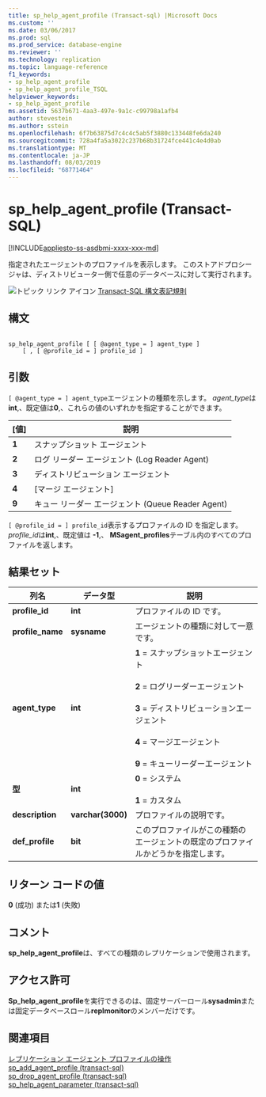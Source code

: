 ```yaml
---
title: sp_help_agent_profile (Transact-sql) |Microsoft Docs
ms.custom: ''
ms.date: 03/06/2017
ms.prod: sql
ms.prod_service: database-engine
ms.reviewer: ''
ms.technology: replication
ms.topic: language-reference
f1_keywords:
- sp_help_agent_profile
- sp_help_agent_profile_TSQL
helpviewer_keywords:
- sp_help_agent_profile
ms.assetid: 5637b671-4aa3-497e-9a1c-c99798a1afb4
author: stevestein
ms.author: sstein
ms.openlocfilehash: 6f7b63875d7c4c4c5ab5f3880c133448fe6da240
ms.sourcegitcommit: 728a4fa5a3022c237b68b31724fce441c4e4d0ab
ms.translationtype: MT
ms.contentlocale: ja-JP
ms.lasthandoff: 08/03/2019
ms.locfileid: "68771464"
---
```

# <a name="sphelpagentprofile-transact-sql"></a>sp_help_agent_profile (Transact-SQL)
[!INCLUDE[appliesto-ss-asdbmi-xxxx-xxx-md](../../includes/appliesto-ss-asdbmi-xxxx-xxx-md.md)]

  指定されたエージェントのプロファイルを表示します。 このストアドプロシージャは、ディストリビューター側で任意のデータベースに対して実行されます。  
  
 ![トピック リンク アイコン](../../database-engine/configure-windows/media/topic-link.gif "トピック リンク アイコン") [Transact-SQL 構文表記規則](../../t-sql/language-elements/transact-sql-syntax-conventions-transact-sql.md)  
  
## <a name="syntax"></a>構文  
  
```  
  
sp_help_agent_profile [ [ @agent_type = ] agent_type ]   
    [ , [ @profile_id = ] profile_id ]  
```  
  
## <a name="arguments"></a>引数  
`[ @agent_type = ] agent_type`エージェントの種類を示します。 *agent_type*は**int**,、既定値は**0**,、これらの値のいずれかを指定することができます。  
  
|[値]|説明|  
|-----------|-----------------|  
|**1**|スナップショット エージェント|  
|**2**|ログ リーダー エージェント (Log Reader Agent)|  
|**3**|ディストリビューション エージェント|  
|**4**|[マージ エージェント]|  
|**9**|キュー リーダー エージェント (Queue Reader Agent)|  
  
`[ @profile_id = ] profile_id`表示するプロファイルの ID を指定します。 *profile_id*は**int**,、既定値は **-1**,、 **MSagent_profiles**テーブル内のすべてのプロファイルを返します。  
  
## <a name="result-sets"></a>結果セット  
  
|列名|データ型|説明|  
|-----------------|---------------|-----------------|  
|**profile_id**|**int**|プロファイルの ID です。|  
|**profile_name**|**sysname**|エージェントの種類に対して一意です。|  
|**agent_type**|**int**|**1** = スナップショットエージェント<br /><br /> **2** = ログリーダーエージェント<br /><br /> **3** = ディストリビューションエージェント<br /><br /> **4** = マージエージェント<br /><br /> **9** = キューリーダーエージェント|  
|**型**|**int**|**0** = システム<br /><br /> **1** = カスタム|  
|**description**|**varchar(3000)**|プロファイルの説明です。|  
|**def_profile**|**bit**|このプロファイルがこの種類のエージェントの既定のプロファイルかどうかを指定します。|  
  
## <a name="return-code-values"></a>リターン コードの値  
 **0** (成功) または**1** (失敗)  
  
## <a name="remarks"></a>コメント  
 **sp_help_agent_profile**は、すべての種類のレプリケーションで使用されます。  
  
## <a name="permissions"></a>アクセス許可  
 **Sp_help_agent_profile**を実行できるのは、固定サーバーロール**sysadmin**または固定データベースロール**replmonitor**のメンバーだけです。  
  
## <a name="see-also"></a>関連項目  
 [レプリケーション エージェント プロファイルの操作](../../relational-databases/replication/agents/work-with-replication-agent-profiles.md)   
 [sp_add_agent_profile &#40;transact-sql&#41;](../../relational-databases/system-stored-procedures/sp-add-agent-profile-transact-sql.md)   
 [sp_drop_agent_profile &#40;transact-sql&#41;](../../relational-databases/system-stored-procedures/sp-drop-agent-profile-transact-sql.md)   
 [sp_help_agent_parameter &#40;transact-sql&#41;](../../relational-databases/system-stored-procedures/sp-help-agent-parameter-transact-sql.md)  
  
  
